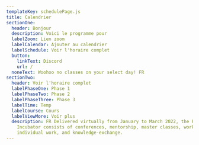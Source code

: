 ```yaml
---
templateKey: schedulePage.js
title: Calendrier
sectionOne:
  header: Bonjour
  description: Voici le programme pour
  labelZoom: Lien zoom
  labelCalendar: Ajouter au calendrier
  labelSchedule: Voir l'horaire complet
  button:
    linkText: Discord
    url: /
  noneText: Woohoo no classes on your select day! FR
sectionTwo:
  header: Voir l'horaire complet
  labelPhaseOne: Phase 1
  labelPhaseTwo: Phase 2
  labelPhaseThree: Phase 3
  labelTime: Temp
  labelCourse: Cours
  labelViewMore: Voir plus
  description: FR Delivered virtually from January to March 2022, the Pathwaves
    Incubator consists of conferences, mentorship, master classes, workshops,
    individual work, and knowledge-exchange.
---
```

